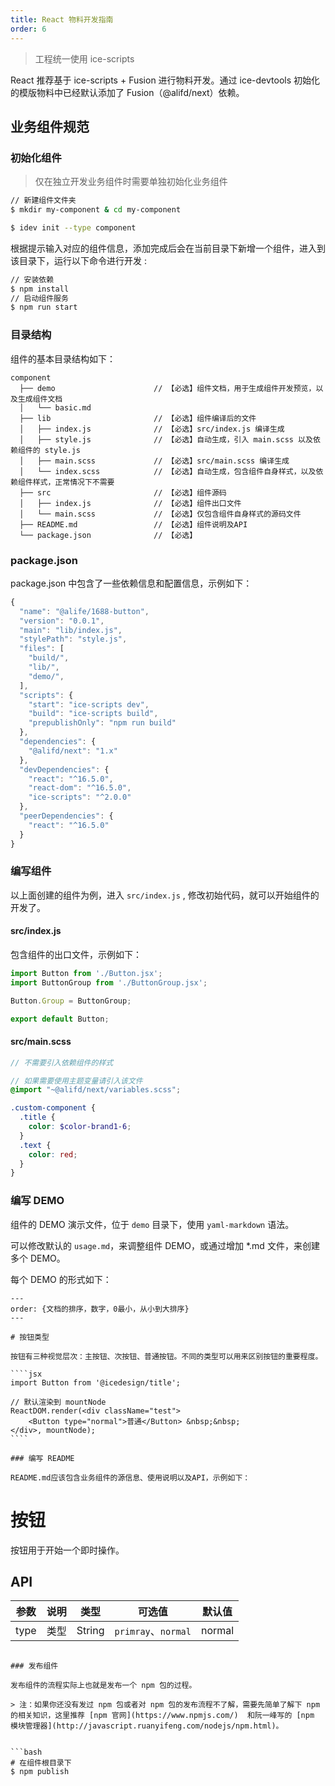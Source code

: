 ```yaml
---
title: React 物料开发指南
order: 6
---
```


> 工程统一使用 ice-scripts

React 推荐基于 ice-scripts + Fusion 进行物料开发。通过 ice-devtools 初始化的模版物料中已经默认添加了 Fusion（@alifd/next）依赖。

## 业务组件规范

### 初始化组件

> 仅在独立开发业务组件时需要单独初始化业务组件

```bash
// 新建组件文件夹
$ mkdir my-component & cd my-component

$ idev init --type component
```

根据提示输入对应的组件信息，添加完成后会在当前目录下新增一个组件，进入到该目录下，运行以下命令进行开发 :

```bash
// 安装依赖
$ npm install
// 启动组件服务
$ npm run start
```

### 目录结构

组件的基本目录结构如下：

```
component
  ├── demo                      // 【必选】组件文档，用于生成组件开发预览，以及生成组件文档
  │   └── basic.md
  ├── lib                       // 【必选】组件编译后的文件
  │   ├── index.js              // 【必选】src/index.js 编译生成
  │   ├── style.js              // 【必选】自动生成，引入 main.scss 以及依赖组件的 style.js
  │   ├── main.scss             // 【必选】src/main.scss 编译生成
  │   └── index.scss            // 【必选】自动生成，包含组件自身样式，以及依赖组件样式，正常情况下不需要
  ├── src                       // 【必选】组件源码
  │   ├── index.js              // 【必选】组件出口文件
  │   └── main.scss             // 【必选】仅包含组件自身样式的源码文件
  ├── README.md                 // 【必选】组件说明及API
  └── package.json              // 【必选】
```

### package.json

package.json 中包含了一些依赖信息和配置信息，示例如下：

```js
{
  "name": "@alife/1688-button",
  "version": "0.0.1",
  "main": "lib/index.js",
  "stylePath": "style.js",
  "files": [
    "build/",
    "lib/",
    "demo/",
  ],
  "scripts": {
    "start": "ice-scripts dev",
    "build": "ice-scripts build",
    "prepublishOnly": "npm run build"
  },
  "dependencies": {
    "@alifd/next": "1.x"
  },
  "devDependencies": {
    "react": "^16.5.0",
    "react-dom": "^16.5.0",
    "ice-scripts": "^2.0.0"
  },
  "peerDependencies": {
    "react": "^16.5.0"
  }
}
```

### 编写组件

以上面创建的组件为例，进入 `src/index.js` , 修改初始代码，就可以开始组件的开发了。

#### src/index.js

包含组件的出口文件，示例如下：

```js
import Button from './Button.jsx';
import ButtonGroup from './ButtonGroup.jsx';

Button.Group = ButtonGroup;

export default Button;
```

#### src/main.scss

```scss
// 不需要引入依赖组件的样式

// 如果需要使用主题变量请引入该文件
@import "~@alifd/next/variables.scss";

.custom-component {
  .title {
    color: $color-brand1-6;
  }
  .text {
    color: red;
  }
}
```

### 编写 DEMO

组件的 DEMO 演示文件，位于 `demo` 目录下，使用 `yaml-markdown` 语法。

可以修改默认的 `usage.md`，来调整组件 DEMO，或通过增加 *.md 文件，来创建多个 DEMO。

每个 DEMO 的形式如下：

```
---
order: {文档的排序，数字，0最小，从小到大排序}
---

# 按钮类型

按钮有三种视觉层次：主按钮、次按钮、普通按钮。不同的类型可以用来区别按钮的重要程度。

​````jsx
import Button from '@icedesign/title';

// 默认渲染到 mountNode
ReactDOM.render(<div className="test">
    <Button type="normal">普通</Button> &nbsp;&nbsp;
</div>, mountNode);
​````

### 编写 README

README.md应该包含业务组件的源信息、使用说明以及API，示例如下：

```
# 按钮

按钮用于开始一个即时操作。

## API

| 参数 | 说明 | 类型 | 可选值 | 默认值 |
|------|------|------|------|------|
| type | 类型 | String | `primray`、`normal` | normal |
```

### 发布组件

发布组件的流程实际上也就是发布一个 npm 包的过程。

> 注：如果你还没有发过 npm 包或者对 npm 包的发布流程不了解，需要先简单了解下 npm 的相关知识，这里推荐 [npm 官网](https://www.npmjs.com/)  和阮一峰写的 [npm 模块管理器](http://javascript.ruanyifeng.com/nodejs/npm.html)。


```bash
# 在组件根目录下
$ npm publish
```